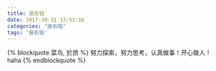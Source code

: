 ```yaml
---
title: 座右铭
date: 2017-10-31 13:51:16
categories: "座右铭"
tags: '座右铭'
---
```

{% blockquote 菜鸟, 於昂 %}
努力探索，努力思考，认真做事！开心做人！haha
{% endblockquote %}
